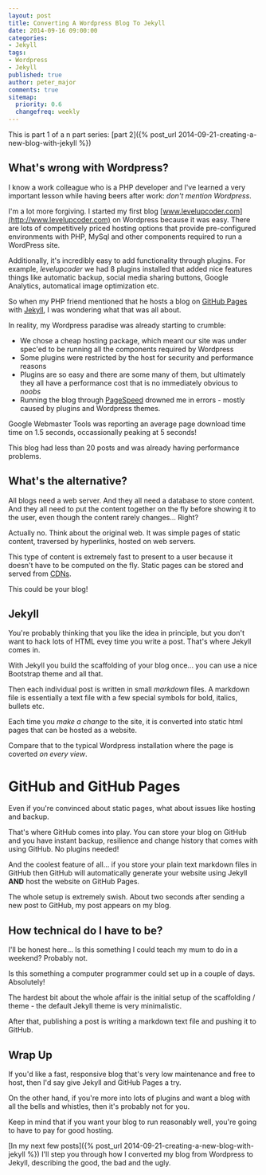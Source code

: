 ```yaml
---
layout: post
title: Converting A Wordpress Blog To Jekyll
date: 2014-09-16 09:00:00
categories:
- Jekyll
tags:
- Wordpress
- Jekyll
published: true
author: peter_major
comments: true
sitemap:
  priority: 0.6
  changefreq: weekly
---
```


This is part 1 of a n part series: [part 2]({% post_url 2014-09-21-creating-a-new-blog-with-jekyll %})

## What's wrong with Wordpress?

I know a work colleague who is a PHP developer and I've learned a very important lesson while having beers after work: _don't mention Wordpress_.

I'm a lot more forgiving. I started my first blog [www.levelupcoder.com](http://www.levelupcoder.com) on Wordpress because it was easy. There are lots of competitively priced hosting options that provide pre-configured environments with PHP, MySql and other components required to run a WordPress site.

Additionally, it's incredibly easy to add functionality through plugins. For example, _levelupcoder_ we had 8 plugins installed that added nice features things like automatic backup, social media sharing buttons, Google Analytics, automatical image optimization etc.

So when my PHP friend mentioned that he hosts a blog on [GitHub Pages](https://pages.github.com/) with [Jekyll](http://jekyllrb.com/), I was wondering what that was all about.

<!--more-->

In reality, my Wordpress paradise was already starting to crumble:

* We chose a cheap hosting package, which meant our site was under spec'ed to be running all the components required by Wordpress
* Some plugins were restricted by the host for security and performance reasons
* Plugins are so easy and there are some many of them, but ultimately they all have a performance cost that is no immediately obvious to _noobs_
* Running the blog through [PageSpeed](https://developers.google.com/speed/pagespeed/) drowned me in errors - mostly caused by plugins and Wordpress themes.

Google Webmaster Tools was reporting an average page download time time on 1.5 seconds, occassionally peaking at 5 seconds!

This blog had less than 20 posts and was already having performance problems.

## What's the alternative?

All blogs need a web server. And they all need a database to store content. And they all need to put the content together on the fly before showing it to the user, even though the content rarely changes... Right?

Actually no. Think about the original web. It was simple pages of static content, traversed by hyperlinks, hosted on web servers.

This type of content is extremely fast to present to a user because it doesn't have to be computed on the fly. Static pages can be stored and served from [CDNs](http://en.wikipedia.org/wiki/Content_delivery_network).

This could be your blog!

## Jekyll

You're probably thinking that you like the idea in principle, but you don't want to hack lots of HTML evey time you write a post. That's where Jekyll comes in.

With Jekyll you build the scaffolding of your blog once... you can use a nice Bootstrap theme and all that.

Then each individual post is written in small _markdown_ files. A markdown file is essentially a text file with a few special symbols for bold, italics, bullets etc.

Each time you _make a change_ to the site, it is converted into static html pages that can be hosted as a website.

Compare that to the typical Wordpress installation where the page is coverted _on every view_.

# GitHub and GitHub Pages

Even if you're convinced about static pages, what about issues like hosting and backup.

That's where GitHub comes into play. You can store your blog on GitHub and you have instant backup, resilience and change history that comes with using GitHub. No plugins needed!

And the coolest feature of all... if you store your plain text markdown files in GitHub then GitHub will automatically generate your website using Jekyll __AND__ host the website on GitHub Pages.

The whole setup is extremely swish. About two seconds after sending a new post to GitHub, my post appears on my blog.

## How technical do I have to be?

I'll be honest here... Is this something I could teach my mum to do in a weekend? Probably not.

Is this something a computer programmer could set up in a couple of days. Absolutely!

The hardest bit about the whole affair is the initial setup of the scaffolding / theme - the default Jekyll theme is very minimalistic.

After that, publishing a post is writing a markdown text file and pushing it to GitHub.

## Wrap Up

If you'd like a fast, responsive blog that's very low maintenance and free to host, then I'd say give Jekyll and GitHub Pages a try.

On the other hand, if you're more into lots of plugins and want a blog with all the bells and whistles, then it's probably not for you.

Keep in mind that if you want your blog to run reasonably well, you're going to have to pay for good hosting.

[In my next few posts]({% post_url 2014-09-21-creating-a-new-blog-with-jekyll %}) I'll step you through how I converted my blog from Wordpress to Jekyll, describing the good, the bad and the ugly.


 

